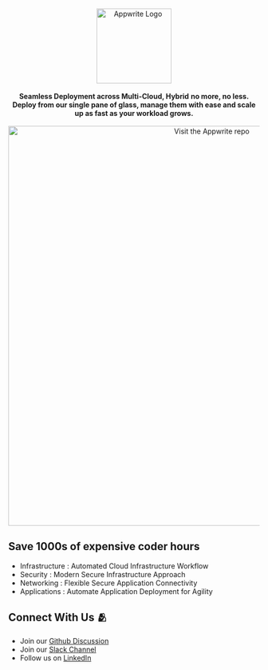 <br />
<p align="center">
    <a href="https://xerocodee.com/" target="_blank"><img width="150" height="150" src="https://xerocodee.com/assets/logo-757a6d52.svg" alt="Appwrite Logo"></a>
    <br />
    <br />
    <b>Seamless Deployment across Multi-Cloud, Hybrid</b>
    <b>no more, no less. Deploy from our single pane of glass, manage them with ease and scale up as fast as your workload grows.</b>
    <br />
    <br />
    <a href="https://xerocodee.com/"><img width="800" height=auto src="https://xerocodee.com/assets/dashboard-53ee70e1.svg" alt="Visit the Appwrite repo"></a>
</p>

<h2>Save 1000s of expensive coder hours</h2>

<ul>
    <li>Infrastructure : Automated Cloud Infrastructure Workflow</li>
    <li>Security : Modern Secure Infrastructure Approach</li>
    <li>Networking : Flexible Secure Application Connectivity</li>
    <li>Applications : Automate Application Deployment for Agility</li>
</ul>

<h2>Connect With Us 🫂</h2>
<ul>
    <li>Join our <a href="https://github.com/orgs/xerocodee/discussions">Github Discussion</a></li>
    <li>Join our <a href="https://join.slack.com/t/xerocodee-workspace/shared_invite/zt-1u40v2902-1YLQZsCLUw8bN9dHa3Zudw">Slack Channel</a></li>
    <li>Follow us on <a href="https://www.linkedin.com/company/xerocodee/">LinkedIn</a></li>
</ul>